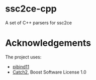 # ssc2ce-cpp
A set of C++ parsers for ssc2ce

# Acknowledgements
The project uses:
- [pibind11](https://github.com/pybind/pybind11)
- [Catch2](), Boost Software License 1.0

